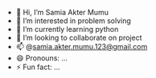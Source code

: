 - 👋 Hi, I’m Samia Akter Mumu
- 👀 I’m interested in problem solving
- 🌱 I’m currently learning python
- 💞️ I’m looking to collaborate on project
- 📫 @samia.akter.mumu.123@gmail.com
- 😄 Pronouns: ...
- ⚡ Fun fact: ...

<!---
mumu91104/mumu91104 is a ✨ special ✨ repository because its `README.md` (this file) appears on your GitHub profile.
You can click the Preview link to take a look at your changes.
--->
